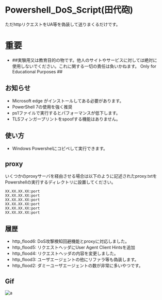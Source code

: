 
# Powershell_DoS_Script(田代砲)


ただhttpリクエストをUA等を偽装して送りまくるだけです。


# 重要

- ##実験用又は教育目的の物です。他人のサイトやサービスに対しては絶対に使用しないでください。これに関する一切の責任は負いかねます。 Only for Educational Purposes ##

## お知らせ

- Microsoft edge がインストールしてある必要があります。
- PowerShell 7の使用を強く推奨
- ps1ファイルで実行するとパフォーマンスが低下します。
- TLSフィンガープリントをspoofする機能はありません。  



## 使い方

- Windows Powershelにコピペして実行できます。




## proxy
いくつかのproxyサーバを経由させる場合は以下のように記述されたproxy.txtをPowershellの実行するディレクトリに設置してください。
```
XX.XX.XX.XX:port
XX.XX.XX.XX:port
XX.XX.XX.XX:port
XX.XX.XX.XX:port
XX.XX.XX.XX:port
XX.XX.XX.XX:port
```


## 履歴

- http_flood6: DoS攻撃検知回避機能とproxyに対応しました。
- http_flood5: リクエストヘッダにUser Agent Client Hintsを追加
- http_flood4: リクエストヘッダの内容を変更しました。
- http_flood3: ユーザエージェントの他にリファラ等も偽装します。
- http_flood2: ダミーユーザエージェントの数が非常に多いやつです。
## Gif
![a](https://github.com/rifurekusyon/Powershell_DoS_Script/assets/108679694/5449735b-7366-40e0-bf89-fd864494f9ad)
